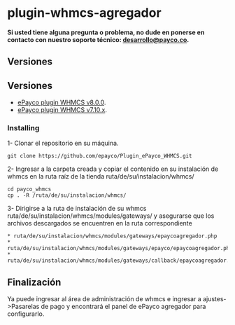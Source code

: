 # plugin-whmcs-agregador
**Si usted tiene alguna pregunta o problema, no dude en ponerse en contacto con nuestro soporte técnico: desarrollo@payco.co.**


## Versiones

## Versiones
* [ePayco plugin WHMCS v8.0.0](https://github.com/epayco/Plugin_ePayco_WHMCS/releases/tag/v8.0.0).
* [ePayco plugin WHMCS v7.10.x](https://github.com/epayco/plugin-whmcs-agregador/releases/tag/v7.10.x).


### Installing


1- Clonar el repositorio en su máquina.

```
git clone https://github.com/epayco/Plugin_ePayco_WHMCS.git
```
2- Ingresar a la carpeta creada y copiar el contenido en su instalación de whmcs en la ruta raíz de la tienda  ruta/de/su/instalacion/whmcs/
```
cd payco_whmcs
cp . -R /ruta/de/su/instalacion/whmcs/
```
3- Dirigirse a la ruta de instalación de su whmcs ruta/de/su/instalacion/whmcs/modules/gateways/ y asegurarse que los archivos descargados se encuentren en la ruta correspondiente
```
* ruta/de/su/instalacion/whmcs/modules/gateways/epaycoagregador.php
* ruta/de/su/instalacion/whmcs/modules/gateways/epayco/epaycoagregador.php
* ruta/de/su/instalacion/whmcs/modules/gateways/callback/epaycoagregador.php
```

## Finalización

Ya puede ingresar al área de administración de whmcs e ingresar a ajustes->Pasarelas de pago y encontrará el panel de ePayco agregador para configurarlo.